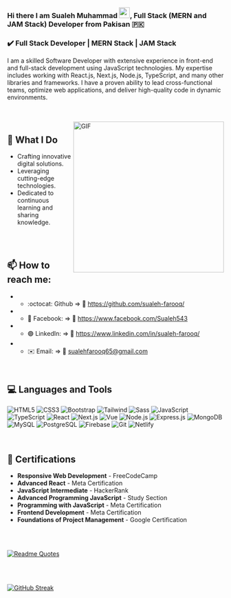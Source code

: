 ### Hi there I am Sualeh Muhammad <img height="25px" src="https://media.giphy.com/media/hvRJCLFzcasrR4ia7z/giphy.gif" width="25px">, Full Stack (MERN and JAM Stack) Developer from Pakisan :pakistan: 

### :heavy_check_mark: Full Stack Developer | MERN Stack | JAM Stack


I am a skilled Software Developer with extensive experience in front-end and full-stack development using JavaScript technologies. My expertise includes working with React.js, Next.js, Node.js, TypeScript, and many other libraries and frameworks. I have a proven ability to lead cross-functional teams, optimize web applications, and deliver high-quality code in dynamic environments.

<br/>
<br/>



<img align="right" class="GIF" alt="GIF" src="/coding.gif" width="350px"/>



## 🚀 What I Do

- Crafting innovative digital solutions.
- Leveraging cutting-edge technologies.
- Dedicated to continuous learning and sharing knowledge.
  
<br/>
<br/>


## 📫 How to reach me:  

- - :octocat: Github              => :link:	https://github.com/sualeh-farooq/
- - :large_blue_circle: Facebook: => :link:	https://www.facebook.com/Sualeh543
- - :purple_circle: LinkedIn:     => :link:	https://www.linkedin.com/in/sualeh-farooq/
- - ✉️ Email:                     => :link: sualehfarooq65@gmail.com
<!-- - - :large_blue_diamond: Facebook (Page): => :link:	https://www.facebook.com/developerJunaid -->


<br/>

## 💻 Languages and Tools



![HTML5](https://img.shields.io/badge/-HTML5-E34F26?style=flat&logo=html5&logoColor=white)
![CSS3](https://img.shields.io/badge/-CSS3-1572B6?style=flat&logo=css3)
![Bootstrap](https://img.shields.io/badge/-Bootstrap-563D7C?style=flat&logo=bootstrap)
![Tailwind](https://img.shields.io/badge/-Tailwind%20CSS-38B2AC?style=flat&logo=tailwindcss&logoColor=white)
![Sass](https://img.shields.io/badge/-Sass-CC6699?style=flat&logo=sass&logoColor=white)
![JavaScript](https://img.shields.io/badge/-JavaScript-F7DF1E?style=flat&logo=javascript&logoColor=black)
![TypeScript](https://img.shields.io/badge/-TypeScript-007ACC?style=flat&logo=typescript&logoColor=white)
![React](https://img.shields.io/badge/-React-61DAFB?style=flat&logo=react&logoColor=black)
![Next.js](https://img.shields.io/badge/-Next.js-000000?style=flat&logo=nextdotjs&logoColor=white)
![Vue](https://img.shields.io/badge/-Vue.js-4FC08D?style=flat&logo=vue.js&logoColor=white)
![Node.js](https://img.shields.io/badge/-Node.js-339933?style=flat&logo=nodedotjs&logoColor=white)
![Express.js](https://img.shields.io/badge/-Express.js-000000?style=flat&logo=express&logoColor=white)
![MongoDB](https://img.shields.io/badge/-MongoDB-47A248?style=flat&logo=mongodb&logoColor=white)
![MySQL](https://img.shields.io/badge/-MySQL-4479A1?style=flat&logo=mysql&logoColor=white)
![PostgreSQL](https://img.shields.io/badge/-PostgreSQL-336791?style=flat&logo=postgresql&logoColor=white)
![Firebase](https://img.shields.io/badge/-Firebase-FFCA28?style=flat&logo=firebase&logoColor=black)
![Git](https://img.shields.io/badge/-Git-F05032?style=flat&logo=git&logoColor=white)
![Netlify](https://img.shields.io/badge/-Netlify-00C7B7?style=flat&logo=netlify&logoColor=white)

<br/>


## 📝 Certifications

- **Responsive Web Development** - FreeCodeCamp
- **Advanced React** - Meta Certification 
- **JavaScript Intermediate** - HackerRank
- **Advanced Programming JavaScript** - Study Section
- **Programming with JavaScript** - Meta Certification 
- **Frontend Development** - Meta Certification
- **Foundations of Project Management** - Google Certification 

<br />
<br />

[![Readme Quotes](https://quotes-github-readme.vercel.app/api?type=horizontal&theme=dark)](https://github.com/piyushsuthar/github-readme-quotes)

<br/>
<br/>

[![GitHub Streak](https://streak-stats.demolab.com?user=sualeh-farooq&theme=react&hide_border=true)](https://git.io/streak-stats)


